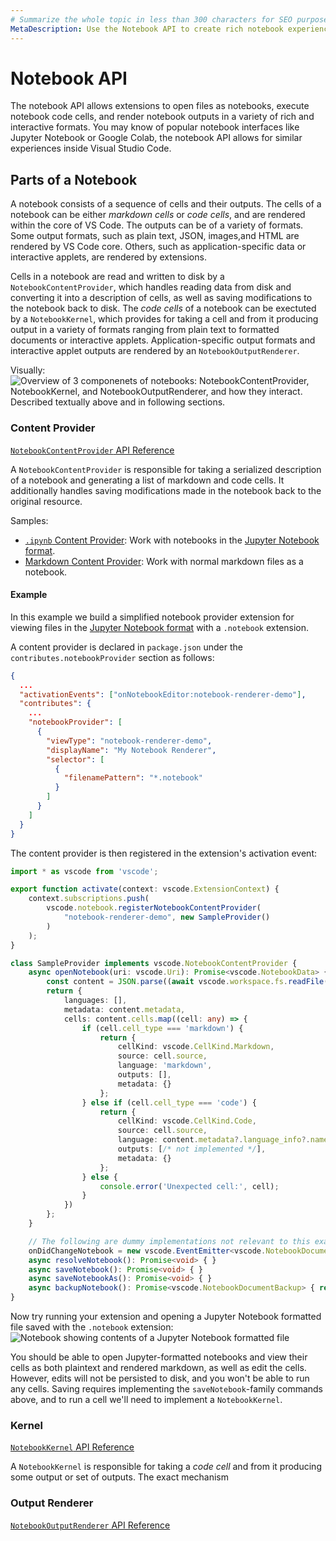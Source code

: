 ```yaml
---
# Summarize the whole topic in less than 300 characters for SEO purpose
MetaDescription: Use the Notebook API to create rich notebook experiences within Visual Studio Code.
---
```


# Notebook API

The notebook API allows extensions to open files as notebooks, execute notebook code cells, and render notebook outputs in a variety of rich and interactive formats. You may know of popular notebook interfaces like Jupyter Notebook or Google Colab, the notebook API allows for similar experiences inside Visual Studio Code.


## Parts of a Notebook

A notebook consists of a sequence of cells and their outputs. The cells of a notebook can be either *markdown cells* or *code cells*, and are rendered within the core of VS Code. The outputs can be of a variety of formats. Some output formats, such as plain text, JSON, images,and HTML are rendered by VS Code core. Others, such as application-specific data or interactive applets, are rendered by extensions.

Cells in a notebook are read and written to disk by a `NotebookContentProvider`, which handles reading data from disk and converting it into a description of cells, as well as saving modifications to the notebook back to disk. The *code cells* of a notebook can be exectuted by a `NotebookKernel`, which provides for taking a cell and from it producing output in a variety of formats ranging from plain text to formatted documents or interactive applets. Application-specific output formats and interactive applet outputs are rendered by an `NotebookOutputRenderer`.

Visually:
![Overview of 3 componenets of notebooks: NotebookContentProvider, NotebookKernel, and NotebookOutputRenderer, and how they interact. Described textually above and in following sections.](images/notebook/architecture-overview.png)

### Content Provider
[`NotebookContentProvider` API Reference](/api/references/vscode-api#NotebookContentProvider)

A `NotebookContentProvider` is responsible for taking a serialized description of a notebook and generating a list of markdown and code cells. It additionally handles saving modifications made in the notebook back to the original resource.

Samples:
 - [`.ipynb` Content Provider](): Work with notebooks in the [Jupyter Notebook format](https://nbformat.readthedocs.io/en/latest/format_description.html).
 - [Markdown Content Provider](): Work with normal markdown files as a notebook.

#### Example
In this example we build a simplified notebook provider extension for viewing files in the [Jupyter Notebook format](https://nbformat.readthedocs.io/en/latest/format_description.html) with a `.notebook` extension.

A content provider is declared in `package.json` under the `contributes.notebookProvider` section as follows:
```json
{
  ...
  "activationEvents": ["onNotebookEditor:notebook-renderer-demo"],
  "contributes": {
    ...
    "notebookProvider": [
      {
        "viewType": "notebook-renderer-demo",
        "displayName": "My Notebook Renderer",
        "selector": [
          {
            "filenamePattern": "*.notebook"
          }
        ]
      }
    ]
  }
}
```

The content provider is then registered in the extension's activation event:
```ts
import * as vscode from 'vscode';

export function activate(context: vscode.ExtensionContext) {
	context.subscriptions.push(
		vscode.notebook.registerNotebookContentProvider(
			"notebook-renderer-demo", new SampleProvider()
		)
	);
}

class SampleProvider implements vscode.NotebookContentProvider {
	async openNotebook(uri: vscode.Uri): Promise<vscode.NotebookData> {
		const content = JSON.parse((await vscode.workspace.fs.readFile(uri)).toString());
		return {
			languages: [],
			metadata: content.metadata,
			cells: content.cells.map((cell: any) => {
				if (cell.cell_type === 'markdown') {
					return {
						cellKind: vscode.CellKind.Markdown,
						source: cell.source,
						language: 'markdown',
						outputs: [],
						metadata: {}
					};
				} else if (cell.cell_type === 'code') {
					return {
						cellKind: vscode.CellKind.Code,
						source: cell.source,
						language: content.metadata?.language_info?.name || 'python',
						outputs: [/* not implemented */],
						metadata: {}
					};
				} else {
					console.error('Unexpected cell:', cell);
				}
			})
		};
	}

	// The following are dummy implementations not relevant to this example.
	onDidChangeNotebook = new vscode.EventEmitter<vscode.NotebookDocumentEditEvent>().event;
	async resolveNotebook(): Promise<void> { }
	async saveNotebook(): Promise<void> { }
	async saveNotebookAs(): Promise<void> { }
	async backupNotebook(): Promise<vscode.NotebookDocumentBackup> { return { id: '', delete: () => { } }; }
}
```

Now try running your extension and opening a Jupyter Notebook formatted file saved with the `.notebook` extension:
![Notebook showing contents of a Jupyter Notebook formatted file](images/notebook/ipynb-simple-provider.png)

You should be able to open Jupyter-formatted notebooks and view their cells as both plaintext and rendered markdown, as well as edit the cells. However, edits will not be persisted to disk, and you won't be able to run any cells. Saving requires implementing the `saveNotebook`-family commands above, and to run a cell we'll need to implement a `NotebookKernel`.

### Kernel
[`NotebookKernel` API Reference](/api/references/vscode-api#NotebookKernel)

A `NotebookKernel` is responsible for taking a *code cell* and from it producing some output or set of outputs. The exact mechanism


### Output Renderer
[`NotebookOutputRenderer` API Reference](/api/references/vscode-api#NotebookOutputRenderer)
